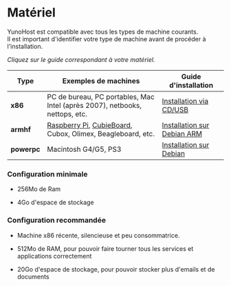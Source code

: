 # Matériel

YunoHost est compatible avec tous les types de machine courants.    
Il est important d'identifier votre type de machine avant de procéder à l'installation.

*Cliquez sur le guide correspondant à votre matériel.*

| Type | Exemples de machines | Guide d'installation |
|------|-----------------------|----------------------|
| **x86** | PC de bureau, PC portables, Mac Intel (après 2007), netbooks, nettops, etc. | [Installation via CD/USB](/install_iso_fr) |
| **armhf** | [Raspberry Pi](/install_on_raspberry_fr), [CubieBoard](/install_on_cubieboard_fr), Cubox, Olimex, Beagleboard, etc. | [Installation sur Debian ARM](/compatible_arm_debian_fr) |
| **powerpc** | Macintosh G4/G5, PS3 |  [Installation sur Debian](/install_on_debian_fr) |


### Configuration minimale

* 256Mo de Ram

* 4Go d'espace de stockage    


### Configuration recommandée

* Machine x86 récente, silencieuse et peu consommatrice.

* 512Mo de RAM, pour pouvoir faire tourner tous les services et applications correctement

* 20Go d'espace de stockage, pour pouvoir stocker plus d'emails et de documents

